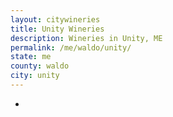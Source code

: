 ```yaml
---
layout: citywineries
title: Unity Wineries
description: Wineries in Unity, ME
permalink: /me/waldo/unity/
state: me
county: waldo
city: unity
---
```

-
